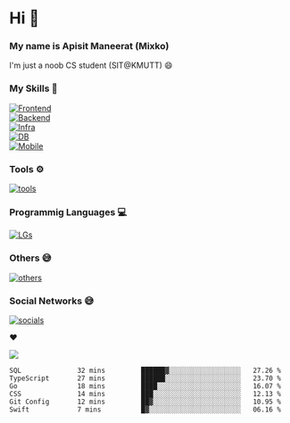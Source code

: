 # Hi 👋

### My name is Apisit Maneerat (Mixko)

I'm just a noob CS student (SIT@KMUTT) 😄

### My Skills 😤
[![Frontend](https://skillicons.dev/icons?i=js,html,css,emotion,materialui,nextjs,react,sass,styledcomponents)](https://skillicons.dev)\
[![Backend](https://skillicons.dev/icons?i=express,appwrite,firebase,nestjs,nodejs,prisma,spring)](https://skillicons.dev)\
[![Infra](https://skillicons.dev/icons?i=azure,cloudflare,docker,gcp)](https://skillicons.dev)\
[![DB](https://skillicons.dev/icons?i=mysql,postgres,mongodb)](https://skillicons.dev)\
[![Mobile](https://skillicons.dev/icons?i=flutter,swift)](https://skillicons.dev)

### Tools ⚙️
[![tools](https://skillicons.dev/icons?i=vscode,androidstudio,arduino,figma,github,git,idea,stackoverflow)](https://skillicons.dev)

### Programmig Languages 💻
[![LGs](https://skillicons.dev/icons?i=bash,dart,go,java,js,ts,swift)](https://skillicons.dev)

### Others 😅
[![others](https://skillicons.dev/icons?i=linux,md,raspberrypi)](https://skillicons.dev)
### Social Networks 😅
[![socials](https://skillicons.dev/icons?i=discord,twitter,instagram,linkedin)](https://skillicons.dev)

❤️


![](https://c.tenor.com/-Yw92Beo-f4AAAAC/anime-isshiki-iroha.gif)

<!-- ![Spotify recently played](https://spotify-recently-played-readme.vercel.app/api?user=21xmsqllgu6rkaohjqu3k3fdy&unique=true) -->

<!-- [![Anurag's GitHub stats](https://github-readme-stats.vercel.app/api?username=Mixko50&show_icons=true&theme=material-palenight&count_private=true)]() -->

<!-- [![Steak stats](https://github-readme-streak-stats.herokuapp.com/?user=Mixko50&theme=material-palenight)]() -->

<!-- ### My top languages!
[![Top Langs](https://github-readme-stats.vercel.app/api/top-langs/?username=Mixko50&layout=compact&theme=material-palenight&layout=compact&langs_count=7)]() -->

<!--START_SECTION:waka-->

```text
SQL              32 mins         ██████▓░░░░░░░░░░░░░░░░░░   27.26 %
TypeScript       27 mins         ██████░░░░░░░░░░░░░░░░░░░   23.70 %
Go               18 mins         ████░░░░░░░░░░░░░░░░░░░░░   16.07 %
CSS              14 mins         ███░░░░░░░░░░░░░░░░░░░░░░   12.13 %
Git Config       12 mins         ██▓░░░░░░░░░░░░░░░░░░░░░░   10.95 %
Swift            7 mins          █▓░░░░░░░░░░░░░░░░░░░░░░░   06.16 %
```

<!--END_SECTION:waka-->
